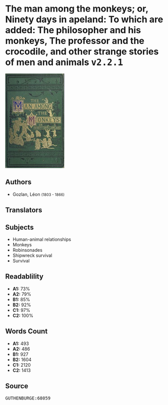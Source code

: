 # The man among the monkeys; or, Ninety days in apeland: To which are added: The philosopher and his monkeys, The professor and the crocodile, and other strange stories of men and animals <kbd>v2.2.1</kbd>

![](./cover.medium.jpg "")

## Authors


 - Gozlan, Léon <small>(1803 - 1866)</small>

## Translators



## Subjects


 - Human-animal relationships
 - Monkeys
 - Robinsonades
 - Shipwreck survival
 - Survival

## Readablility


 - **A1:** 73%
 - **A2:** 79%
 - **B1:** 85%
 - **B2:** 92%
 - **C1:** 97%
 - **C2:** 100%

## Words Count


 - **A1:** 493
 - **A2:** 486
 - **B1:** 927
 - **B2:** 1604
 - **C1:** 2120
 - **C2:** 1413

## Source


<kbd>GUTHENBURGE:68059</kbd>
